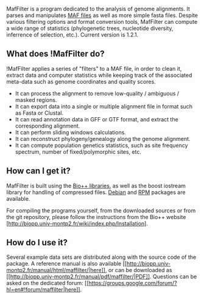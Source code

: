 MafFilter is a program dedicated to the analysis of genome alignments. It parses and manipulates [MAF files](https://genome.ucsc.edu/FAQ/FAQformat.html#format5) as well as more simple fasta files. Despite various filtering options and format conversion tools, MafFilter can compute a wide range of statistics (phylogenetic trees, nucleotide diversity, inferrence of selection, etc.). Current version is 1.2.1.


## What does !MafFilter do?

!MafFilter applies a series of "filters" to a MAF file, in order to clean it, extract data and computer statistics while keeping track of the associated meta-data such as genome coordinates and quality scores.

* It can process the alignment to remove low-quality / ambiguous / masked regions.
* It can export data into a single or multiple alignment file in format such as Fasta or Clustal.
* It can read annotation data in GFF or GTF format, and extract the corresponding alignment.
* It can perform sliding windows calculations.
* It can reconstruct phylogeny/genealogy along the genome alignment.
* It can compute population genetics statistics, such as site frequency spectrum, number of fixed/polymorphic sites, etc.

## How can I get it?

MafFilter is built using the [Bio++ libraries](http://biopp.univ-montp2.fr), as well as the boost iostream library for handling of compressed files. [Debian](https://packages.debian.org/search?keywords=maffilter&searchon=names&suite=stable&section=all) and [RPM](https://download.opensuse.org/repositories/home:/jdutheil:/Bio++2.3.0/) packages are available.

For compiling the programs yourself, from the downloaded sources or from the git repository, please follow the instructions from the Bio++ website [http://biopp.univ-montp2.fr/wiki/index.php/Installation].

## How do I use it? 

Several example data sets are distributed along with the source code of the package. A reference manual is also available [[http://biopp.univ-montp2.fr/manual/html/maffilter/|here]], or can be downloaded as [[http://biopp.univ-montp2.fr/manual/pdf/maffilter/|PDF]]. Questions can be asked on the dedicated forum: [[https://groups.google.com/forum/?hl=en#!forum/maffilter|here]].
